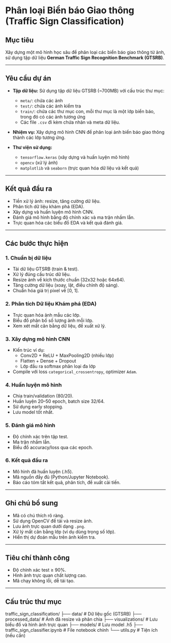 # Phân loại Biển báo Giao thông (Traffic Sign Classification)

## Mục tiêu
Xây dựng một mô hình học sâu để phân loại các biển báo giao thông từ ảnh, sử dụng tập dữ liệu **German Traffic Sign Recognition Benchmark (GTSRB)**.

---

## Yêu cầu dự án

- **Tập dữ liệu:** Sử dụng tập dữ liệu GTSRB (~700MB) với cấu trúc thư mục:
  - `meta/`: chứa các ảnh
  - `test/`: chứa các ảnh kiểm tra
  - `train/`: chứa các thư mục con, mỗi thư mục là một lớp biển báo, trong đó có các ảnh tương ứng
  - Các file `.csv` đi kèm chứa nhãn và meta dữ liệu.

- **Nhiệm vụ:** Xây dựng mô hình CNN để phân loại ảnh biển báo giao thông thành các lớp tương ứng.

- **Thư viện sử dụng:**
  - `tensorflow.keras` (xây dựng và huấn luyện mô hình)
  - `opencv` (xử lý ảnh)
  - `matplotlib` và `seaborn` (trực quan hóa dữ liệu và kết quả)

---

## Kết quả đầu ra

- Tiền xử lý ảnh: resize, tăng cường dữ liệu.
- Phân tích dữ liệu khám phá (EDA).
- Xây dựng và huấn luyện mô hình CNN.
- Đánh giá mô hình bằng độ chính xác và ma trận nhầm lẫn.
- Trực quan hóa các biểu đồ EDA và kết quả đánh giá.

---

## Các bước thực hiện

### 1. Chuẩn bị dữ liệu
- Tải dữ liệu GTSRB (train & test).
- Xử lý đúng cấu trúc dữ liệu.
- Resize ảnh về kích thước chuẩn (32x32 hoặc 64x64).
- Tăng cường dữ liệu (xoay, lật, điều chỉnh độ sáng).
- Chuẩn hóa giá trị pixel về [0, 1].

### 2. Phân tích Dữ liệu Khám phá (EDA)
- Trực quan hóa ảnh mẫu các lớp.
- Biểu đồ phân bố số lượng ảnh mỗi lớp.
- Xem xét mất cân bằng dữ liệu, đề xuất xử lý.

### 3. Xây dựng mô hình CNN
- Kiến trúc ví dụ:
  - Conv2D + ReLU + MaxPooling2D (nhiều lớp)
  - Flatten + Dense + Dropout
  - Lớp đầu ra softmax phân loại đa lớp
- Compile với loss `categorical_crossentropy`, optimizer `Adam`.

### 4. Huấn luyện mô hình
- Chia train/validation (80/20).
- Huấn luyện 20–50 epoch, batch size 32/64.
- Sử dụng early stopping.
- Lưu model tốt nhất.

### 5. Đánh giá mô hình
- Độ chính xác trên tập test.
- Ma trận nhầm lẫn.
- Biểu đồ accuracy/loss qua các epoch.

### 6. Kết quả đầu ra
- Mô hình đã huấn luyện (.h5).
- Mã nguồn đầy đủ (Python/Jupyter Notebook).
- Báo cáo tóm tắt kết quả, phân tích, đề xuất cải tiến.

---

## Ghi chú bổ sung
- Mã có chú thích rõ ràng.
- Sử dụng OpenCV để tải và resize ảnh.
- Lưu ảnh trực quan dưới dạng `.png`.
- Xử lý mất cân bằng lớp (ví dụ dùng trọng số lớp).
- Hiển thị dự đoán mẫu trên ảnh kiểm tra.

---

## Tiêu chí thành công
- Độ chính xác test ≥ 90%.
- Hình ảnh trực quan chất lượng cao.
- Mã chạy không lỗi, dễ tái tạo.

---

## Cấu trúc thư mục
traffic_sign_classification/
├── data/ # Dữ liệu gốc (GTSRB)
├── processed_data/ # Ảnh đã resize và phân chia
├── visualizations/ # Lưu biểu đồ và hình ảnh trực quan
├── models/ # Lưu model .h5
├── traffic_sign_classifier.ipynb # File notebook chính
└── utils.py # Tiện ích (nếu cần)
